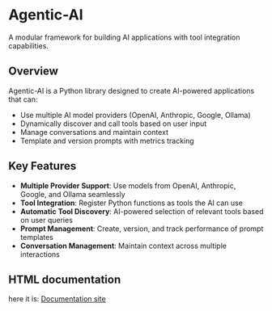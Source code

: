 # Agentic-AI

A modular framework for building AI applications with tool integration capabilities.

## Overview

Agentic-AI is a Python library designed to create AI-powered applications that can:

- Use multiple AI model providers (OpenAI, Anthropic, Google, Ollama)
- Dynamically discover and call tools based on user input
- Manage conversations and maintain context
- Template and version prompts with metrics tracking

## Key Features

- **Multiple Provider Support**: Use models from OpenAI, Anthropic, Google, and Ollama seamlessly
- **Tool Integration**: Register Python functions as tools the AI can use
- **Automatic Tool Discovery**: AI-powered selection of relevant tools based on user queries
- **Prompt Management**: Create, version, and track performance of prompt templates
- **Conversation Management**: Maintain context across multiple interactions

## HTML documentation

here it is: [Documentation site](./../site/index.html)
